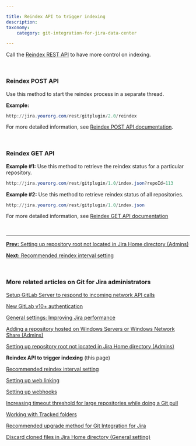 ```yaml
---

title: Reindex API to trigger indexing
description:
taxonomy:
    category: git-integration-for-jira-data-center

---
```


<!-- getting started for git admins -->

Call the [Reindex REST API](/git-integration-for-jira-data-center/reindex-api-gij-self-managed) to have more control on indexing.

&nbsp;

### Reindex POST API

Use this method to start the reindex process in a separate thread.

**Example:**

```powershell
http://jira.yourorg.com/rest/gitplugin/2.0/reindex
```

For more detailed information, see [Reindex POST API documentation](/git-integration-for-jira-data-center/reindex-post-api-gij-self-managed).

&nbsp;

### Reindex GET API

**Example #1:**
Use this method to retrieve the reindex status for a particular repository.

```powershell
http://jira.yourorg.com/rest/gitplugin/1.0/index.json?repoId=113
```

**Example #2:**
Use this method to retrieve reindex status of all repositories.

```powershell
http://jira.yourorg.com/rest/gitplugin/1.0/index.json
```

For more detailed information, see [Reindex GET API documentation](/git-integration-for-jira-data-center/reindex-get-api-gij-self-managed)

&nbsp;
* * *

[**Prev:** Setting up repository root not located in Jira Home directory \(Admins\)](/git-integration-for-jira-data-center/Setting-up-repository-root-not-located-in-Jira-Home-directory-(Admins)-gij-self-managed)

[**Next:** Recommended reindex interval setting](/git-integration-for-jira-data-center/recommended-reindex-interval-setting-gij-self-managed)

&nbsp;

### More related articles on Git for Jira administrators

[Setup GitLab Server to respond to incoming network API calls](/git-integration-for-jira-data-center/setup-gitLab-server-to-respond-to-incoming-network-API-calls-gij-self-managed)

[New GitLab v10+ authentication](/git-integration-for-jira-data-center/New-GitLab-v10-authentication-gij-self-managed)

[General settings: Improving Jira performance](/git-integration-for-jira-data-center/general-settings-Improving-Jira-performance-gij-self-managed)

[Adding a repository hosted on Windows Servers or Windows Network Share (Admins)](/git-integration-for-jira-data-center/adding-a-repository-hosted-on-windows-servers-or-windows-network-share-(admins)-gij-self-managed)

[Setting up repository root not located in Jira Home directory (Admins)](/git-integration-for-jira-data-center/setting-up-repository-root-not-located-in-Jira-Home-directory-(admins)-gij-self-managed)

**Reindex API to trigger indexing** (this page)

[Recommended reindex interval setting](/git-integration-for-jira-data-center/recommended-reindex-interval-setting-gij-self-managed)

[Setting up web linking](/git-integration-for-jira-data-center/setting-up-web-linking-gij-self-managed)

[Setting up webhooks](/git-integration-for-jira-data-center/setting-up-webhooks-gij-self-managed)

[Increasing timeout threshold for large repositories while doing a Git pull](/git-integration-for-jira-data-center/increasing-timeout-threshold-for-large-repositories-while-doing-a-git-pull-gij-self-managed)

[Working with Tracked folders](/git-integration-for-jira-data-center/working-with-Tracked-folders-gij-self-managed)

[Recommended upgrade method for Git Integration for Jira](/git-integration-for-jira-data-center/recommended-upgrade-method-for-git-integration-for-jira-gij-self-managed)

[Discard cloned files in Jira Home directory (General setting)](/git-integration-for-jira-data-center/discard-cloned-files-in-Jira-Home-directory-(general-setting)-gij-self-managed)


